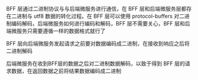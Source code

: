 BFF 层通过二进制协议与与后端微服务进行通信，在 BFF 层和后端微服务层都存在二进制与 utf8 数据的转化过程。在 BFF 层可以使用 protocol-buffers 对二进制编码解码，后端微服务如何进行编码和解码，BFF 层不需要关心，BFF 层和后端微服务只需要遵循一样的数据格式就行了

BFF 层向后端微服务发起请求之前要对数据编码成二进制，在接收到响应之后将二进制解码

后端微服务在收到BFF层的数据之后对二进制数据解码，以致于得到 BFF 层的请求数据，在返回数据之前将结果数据编码成二进制
